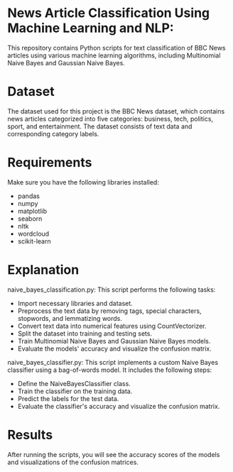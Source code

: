 # News Article Classification Using Machine Learning and NLP:
This repository contains Python scripts for text classification of BBC News articles using various machine learning algorithms, including Multinomial Naive Bayes and Gaussian Naive Bayes.

# Dataset
The dataset used for this project is the BBC News dataset, which contains news articles categorized into five categories: business, tech, politics, sport, and entertainment. The dataset consists of text data and corresponding category labels.

# Requirements
Make sure you have the following libraries installed:
- pandas
- numpy
- matplotlib
- seaborn
- nltk
- wordcloud
- scikit-learn

# Explanation
naive_bayes_classification.py: This script performs the following tasks:
- Import necessary libraries and dataset.
- Preprocess the text data by removing tags, special characters, stopwords, and lemmatizing words.
- Convert text data into numerical features using CountVectorizer.
- Split the dataset into training and testing sets.
- Train Multinomial Naive Bayes and Gaussian Naive Bayes models.
- Evaluate the models' accuracy and visualize the confusion matrix.

naive_bayes_classifier.py: This script implements a custom Naive Bayes classifier using a bag-of-words model. It includes the following steps:
- Define the NaiveBayesClassifier class.
- Train the classifier on the training data.
- Predict the labels for the test data.
- Evaluate the classifier's accuracy and visualize the confusion matrix.

# Results
After running the scripts, you will see the accuracy scores of the models and visualizations of the confusion matrices.
